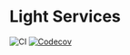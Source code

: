 # Light Services
![CI](https://github.com/light-ruby/light-services/workflows/CI/badge.svg)
[![Codecov](https://codecov.io/gh/light-ruby/light-services/branch/master/graph/badge.svg)](https://codecov.io/gh/light-ruby/light-services)

